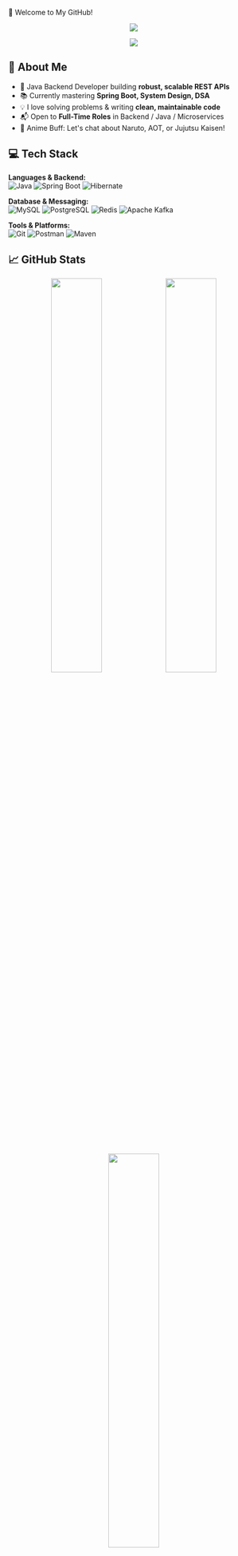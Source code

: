 💫 Welcome to My GitHub!
<p align="center">
  <img src="https://readme-typing-svg.herokuapp.com/?lines=Java+Backend+Developer;Spring+Boot+Expert;Anime+Lover;Open+to+Opportunities!&center=true&width=500&height=45&color=58A6FF&vCenter=true&size=22">
</p>

<p align="center">
  <img src="https://readme-typing-svg.herokuapp.com?font=Fira+Code&weight=600&size=24&duration=3000&pause=1000&color=08FDD8&background=00000000&center=true&vCenter=true&width=800&lines=Hello+World!+I'm+Shilpee+%F0%9F%91%8B;Java+Backend+Developer+%E2%9A%99%EF%B8%8F;Anime+Lover+%F0%9F%8E%A5+Naruto+%E2%9D%A4+JJK;Spring+Boot+%7C+REST+APIs+%7C+MySQL;Open+to+Full-Time+Opportunities">
</p>

## 💫 About Me

- 🔧 Java Backend Developer building **robust, scalable REST APIs**
- 📚 Currently mastering **Spring Boot, System Design, DSA**
- 💡 I love solving problems & writing **clean, maintainable code**
- 📬 Open to **Full-Time Roles** in Backend / Java / Microservices
- 🎌 Anime Buff: Let's chat about Naruto, AOT, or Jujutsu Kaisen!


## 💻 Tech Stack

**Languages & Backend:**  
![Java](https://img.shields.io/badge/Java-%23ED8B00.svg?style=for-the-badge&logo=openjdk&logoColor=white)
![Spring Boot](https://img.shields.io/badge/SpringBoot-6DB33F?style=for-the-badge&logo=springboot&logoColor=white)
![Hibernate](https://img.shields.io/badge/Hibernate-59666C?style=for-the-badge&logo=hibernate&logoColor=white)

**Database & Messaging:**  
![MySQL](https://img.shields.io/badge/MySQL-00758F?style=for-the-badge&logo=mysql&logoColor=white)
![PostgreSQL](https://img.shields.io/badge/PostgreSQL-336791?style=for-the-badge&logo=postgresql&logoColor=white)
![Redis](https://img.shields.io/badge/Redis-DC382D?style=for-the-badge&logo=redis&logoColor=white)
![Apache Kafka](https://img.shields.io/badge/Kafka-231F20?style=for-the-badge&logo=apachekafka&logoColor=white)

**Tools & Platforms:**  
![Git](https://img.shields.io/badge/Git-F05032?style=for-the-badge&logo=git&logoColor=white)
![Postman](https://img.shields.io/badge/Postman-FF6C37?style=for-the-badge&logo=postman&logoColor=white)
![Maven](https://img.shields.io/badge/Maven-C71A36?style=for-the-badge&logo=apachemaven&logoColor=white)


## 📈 GitHub Stats

<p align="center">
  <img src="https://github-readme-stats.vercel.app/api?username=shilpee-0311&show_icons=true&theme=react&hide_border=true" width="45%"/>
  <img src="https://github-readme-streak-stats.herokuapp.com/?user=shilpee-0311&theme=react&hide_border=true" width="45%"/>
  <img src="https://github-readme-stats.vercel.app/api/top-langs/?username=shilpee-0311&layout=compact&theme=react&hide_border=true" width="45%"/>
</p>


## 🧩 Projects

🔹 **[Crash Course API](https://github.com/shilpee-0311/crash-course-api)**  
Spring Boot backend for managing crash courses, enrollments, and mentors.

🔹 **[Movie Review Backend](https://github.com/shilpee-0311/movie-review-backend)**  
A REST API for reviewing movies by genre with real-time average rating update.


📈 GitHub Stats & Activity
<p align="center"> <img src="https://github-readme-stats.vercel.app/api?username=shilpee-0311&theme=tokyonight&show_icons=true&hide_border=true" width="48%"/> <img src="https://github-readme-streak-stats.herokuapp.com?user=shilpee-0311&theme=tokyonight&hide_border=true" width="48%"/> <img src="https://github-readme-stats.vercel.app/api/top-langs/?username=shilpee-0311&layout=compact&theme=tokyonight&hide_border=true" width="48%"/> </p>


🏆 GitHub Trophies
<p align="center"> <img src="https://github-profile-trophy.vercel.app/?username=shilpee-0311&theme=tokyonight&row=2&margin-w=8&no-bg=true"/> </p>


## 🌐 Let’s Connect

[![LinkedIn](https://img.shields.io/badge/LinkedIn-0077B5?style=flat&logo=linkedin&logoColor=white)](https://linkedin.com/in/shilpee-srivastava-69634b1b1)
[![Gmail](https://img.shields.io/badge/Gmail-D14836?style=flat&logo=gmail&logoColor=white)](mailto:shilpeebackend@gmail.com)

---

### ⚡ Quote of the Day

> “First, solve the problem. Then, write the code.” – John Johnson
